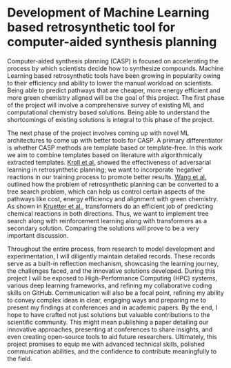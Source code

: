 # Development of Machine Learning based retrosynthetic tool for computer-aided synthesis planning

Computer-aided synthesis planning (CASP) is focused on accelerating the process by which scientists decide how to synthesize compounds. Machine Learning based retrosynthetic tools have been growing in popularity owing to their efficiency and ability to lower the manual workload on scientists. Being able to predict pathways that are cheaper, more energy efficient and more green chemistry aligned will be the goal of this project. The first phase of the project will involve a comprehensive survey of existing ML and computational chemistry based solutions. Being able to understand the shortcomings of existing solutions is integral to this phase of the project.

The next phase of the project involves coming up with novel ML architectures to come up with better tools for CASP. A primary differentiator is whether CASP methods are template based or template-free. In this work we aim to combine templates based on literature with algorithmically extracted templates. [Kroll et al.](https://www.nature.com/articles/s41467-023-38347-2#Sec14) showed the effectiveness of adversarial learning in retrosynthetic planning; we want to incorporate ‘negative’ reactions in our training process to promote better results. [Wang et al.](https://pubs.rsc.org/en/content/articlelanding/2020/sc/d0sc04184j) outlined how the problem of retrosynthetic planning can be converted to a tree search problem, which can help us control certain aspects of the pathways like cost, energy efficiency and alignment with green chemistry. As shown in [Kruetter et al.](https://pubs.rsc.org/en/content/articlelanding/2021/sc/d1sc02362d), transformers do an efficient job of predicting chemical reactions in both directions. Thus, we want to implement tree search along with reinforcement learning along with transformers as a secondary solution. Comparing the solutions will prove to be a very important discussion. 

Throughout the entire process, from research to model development and experimentation, I will diligently maintain detailed records. These records serve as a built-in reflection mechanism, showcasing the learning journey, the challenges faced, and the innovative solutions developed. During this project I will be exposed to High-Performance Computing (HPC) systems, various deep learning frameworks, and refining my collaborative coding skills on GitHub. Communication will also be a focal point, refining my ability to convey complex ideas in clear, engaging ways and preparing me to present my findings at conferences and in academic papers. By the end, I hope to have crafted not just solutions but valuable contributions to the scientific community. This might mean publishing a paper detailing our innovative approaches, presenting at conferences to share insights, and even creating open-source tools to aid future researchers. Ultimately, this project promises to equip me with advanced technical skills, polished communication abilities, and the confidence to contribute meaningfully to the field.